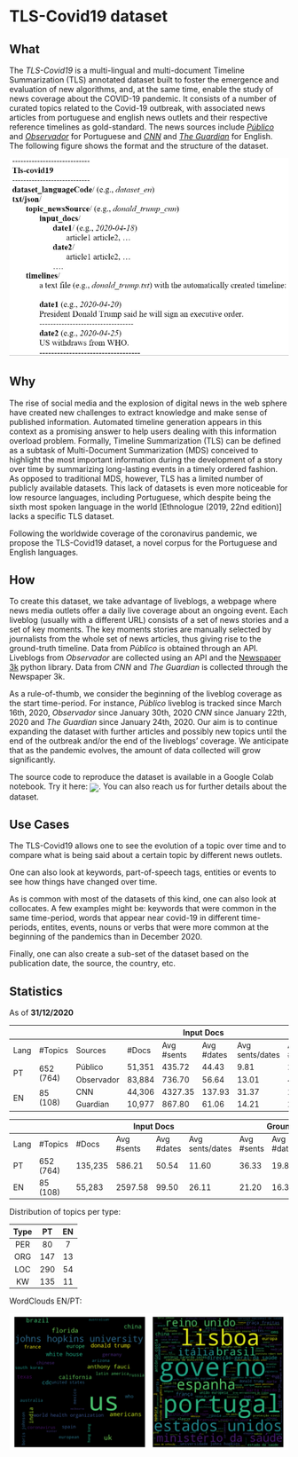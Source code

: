 # TLS-Covid19 dataset

## What

The *TLS-Covid19* is a multi-lingual and multi-document Timeline Summarization (TLS) annotated dataset built to foster the emergence and evaluation of new algorithms, and, at the same time, enable the study of news coverage about the COVID-19 pandemic. It consists of a number of curated topics related to the Covid-19 outbreak, with associated news articles from portuguese and english news outlets and their respective reference timelines as gold-standard. The news sources include [*Público*](https://www.publico.pt/) and [*Observador*](https://observador.pt/) for Portuguese and [*CNN*](https://edition.cnn.com/) and [*The Guardian*](https://www.theguardian.com/) for English. The following figure shows the format and the structure  of the dataset.

![Dataset structure](img/tls-covid19-structure.jpg?raw=true "Dataset structure")

## Why

The rise of social media and the explosion of digital news in the web sphere have created new challenges to extract knowledge and make sense of published information. Automated timeline generation appears in this context as a promising answer to help users dealing with this information overload problem. Formally, Timeline Summarization (TLS) can be defined as a subtask of Multi-Document Summarization (MDS) conceived to highlight the most important information during the development of a story over time by summarizing long-lasting events in a timely ordered fashion. As opposed to traditional MDS, however, TLS has a limited number of publicly available datasets. This lack of datasets is even more noticeable for low resource languages, including Portuguese, which despite being the sixth most spoken language in the world [Ethnologue (2019, 22nd edition)] lacks a specific TLS dataset.

Following the worldwide coverage of the coronavirus pandemic, we propose the TLS-Covid19 dataset, a novel corpus for the Portuguese and English languages. 

## How

To create this dataset, we take advantage of liveblogs, a webpage where news media outlets offer a daily live coverage about an ongoing event. Each liveblog (usually with a different URL) consists of a set of news stories and a set of key moments. The key moments stories are manually selected by journalists from the whole set of news articles, thus giving rise to the ground-truth timeline. Data from *Público* is obtained through an API. Liveblogs from *Observador* are collected using an API and the [Newspaper 3k](https://newspaper.readthedocs.io/) python library. Data from *CNN* and *The Guardian* is collected through the Newspaper 3k.

As a rule-of-thumb, we consider the beginning of the liveblog coverage as the start time-period. For instance, *Público* liveblog is tracked since March 16th, 2020, *Observador* since January 30th, 2020 *CNN* since January 22th, 2020 and *The Guardian* since January 24th, 2020. Our aim is to continue expanding the dataset with further articles and possibly new topics until the end of the outbreak and/or the end of the liveblogs’ coverage. We anticipate that as the pandemic evolves, the amount of data collected will grow significantly.   

The source code to reproduce the dataset is available in a Google Colab notebook. Try it here: [<img src="https://colab.research.google.com/assets/colab-badge.svg" align="center">](https://colab.research.google.com/drive/1--oHb0ia5kaKjAZl0sr1mqAEleOwB8G8?usp=sharing). You can also reach us for further details about the dataset.

## Use Cases

The TLS-Covid19 allows one to see the evolution of a topic over time and to compare what is being said about a certain topic by different news outlets. 

One can also look at keywords, part-of-speech tags, entities or events to see how things have changed over time.

As is common with most of the datasets of this kind, one can also look at collocates. A few examples might be: keywords that were common in the same time-period, words that appear near covid-19 in different time-periods, entites, events, nouns or verbs that were more common at the beginning of the pandemics than in December 2020.

Finally, one can also create a sub-set of the dataset based on the publication date, the source, the country, etc.

## Statistics

As of **31/12/2020**

<table>
<thead>
  <tr>
    <th colspan="3"></th>
    <th colspan="4">Input Docs</th>
    <th colspan="3">Ground-Truth</th>
    <th colspan="2">Compression</th>
  </tr>
</thead>
<tbody>
  <tr>
    <td>Lang</td>
    <td>#Topics</td>
    <td>Sources</td>
    <td>#Docs</td>
    <td>Avg #sents</td>
    <td>Avg #dates</td>
    <td>Avg sents/dates</td>
    <td>Avg #sents</td>
    <td>Avg #dates</td>
    <td>Avg sents/dates</td>
    <td>Sents</td>
    <td>Dates</td>
  </tr>
  <tr>
    <td rowspan="2">PT</td>
    <td rowspan="2">652 (764)</td>
    <td>Público</td>
    <td>51,351</td>
    <td>435.72</td>
    <td>44.43</td>
    <td>9.81</td>
    <td>23.52</td>
    <td>15.88</td>
    <td>1.48</td>
    <td>5.40</td>
    <td>35.74</td>
  </tr>
  <tr>
    <td>Observador</td>
    <td>83,884</td>
    <td>736.70</td>
    <td>56.64</td>
    <td>13.01</td>
    <td>49.14</td>
    <td>23.82</td>
    <td>2.06</td>
    <td>6.67</td>
    <td>42.06</td>
  </tr>
  <tr>
    <td rowspan="2">EN</td>
    <td rowspan="2">85 (108)</td>
    <td>CNN</td>
    <td>44,306</td>
    <td>4327.35</td>
    <td>137.93</td>
    <td>31.37</td>
    <td>22.08</td>
    <td>14.85</td>
    <td>1.49</td>
    <td>0.51</td>
    <td>10.77</td>
  </tr>
  <tr>
    <td>Guardian</td>
    <td>10,977</td>
    <td>867.80</td>
    <td>61.06</td>
    <td>14.21</td>
    <td>20.31</td>
    <td>17.81</td>
    <td>1.14</td>
    <td>2.34</td>
    <td>29.17</td>
  </tr>
</tbody>
</table>


<table>
<thead>
  <tr>
    <th colspan="2"></th>
    <th colspan="4">Input Docs</th>
    <th colspan="3">Ground-Truth</th>
    <th colspan="2">Compression</th>
  </tr>
</thead>
<tbody>
  <tr>
    <td>Lang</td>
    <td>#Topics</td>
    <td>#Docs</td>
    <td>Avg #sents</td>
    <td>Avg #dates</td>
    <td>Avg sents/dates</td>
    <td>Avg #sents</td>
    <td>Avg #dates</td>
    <td>Avg sents/dates</td>
    <td>Sents</td>
    <td>Dates</td>
  </tr>
  <tr>
    <td>PT</td>
    <td>652 (764)</td>
    <td>135,235</td>
    <td>586.21</td>
    <td>50.54</td>
    <td>11.60</td>
    <td>36.33</td>
    <td>19.85</td>
    <td>1.83</td>
    <td>6.20</td>
    <td>39.28</td>
  </tr>
  <tr>
    <td>EN</td>
    <td>85 (108)</td>
    <td>55,283</td>
    <td>2597.58</td>
    <td>99.50</td>
    <td>26.11</td>
    <td>21.20</td>
    <td>16.33</td>
    <td>1.30</td>
    <td>0.82</td>
    <td>16.41</td>
  </tr>
</tbody>
</table>

Distribution of topics per type:

| Type  |   PT   |   EN   |
| :---: | :----: | :----: |
|  PER  |   80   |    7   |
|  ORG  |   147   |    13   |
|  LOC  |   290  |    54  |
|  KW   |   135   |    11   |


WordClouds EN/PT:

![Word Clouds](img/wc_en-pt_merged.png?raw=true "English and portuguese word clouds")
